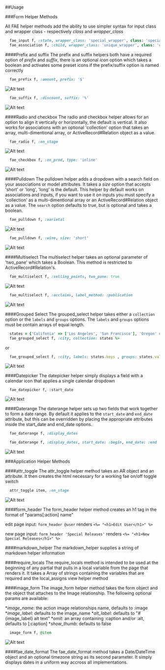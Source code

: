 ##Usage

###Form Helper Methods

All FAE helper methods add the ability to use simpler syntax for input class and wrapper class - respectively <em>class</em> and <em>wrapper_class</em>

```ruby
  fae_input f, :state, wrapper_class: 'special_wrapper', class: 'special_input'
  fae_association f, :child, wrapper_class: 'unique_wrapper', class: 'unique_input'
```

####Prefix and suffix
The prefix and suffix helpers both have a required option of <em>prefix</em> and <em>suffix</em>, there is an optional <em>icon</em> option which takes a boolean and activates some preset icons if the prefix/suffix option is named correctly
```ruby
  fae_prefix f, :amount, prefix: '$'
```
![Alt text](http://www.afinesite.com/fae/documentation/fae_prefix.png')


```ruby
  fae_suffix f, :discount, suffix: '%'
```
![Alt text](http://www.afinesite.com/fae/documentation/fae_suffix.png')

####Radio and checkbox
The radio and checkbox helper allows for an option to align it vertically or horizontally, the default is vertical. It also works for associations with an optional 'collection' option that takes an array, multi-dimentional array, or ActiveRecord#Relation object as a value.
```ruby
  fae_radio f, :on_stage
```
![Alt text](http://www.afinesite.com/fae/documentation/fae_radio_stacked.png')

```ruby
  fae_checkbox f, :on_prod, type: 'inline'
```
![Alt text](http://www.afinesite.com/fae/documentation/fae_radio_inline.png')

####Pulldown
The pulldown helper adds a dropdown with a search field on your associations or model attributes. It takes a <em>size</em> option that accepts 'short' or 'long', 'long' is the default. This helper by default works on associations and inputs, if you want to use it on inputs you must specify a 'collection' as a multi-dimentional array or an ActiveRecord#Relation object as a value. The `search` option defaults to true, but is optional and takes a boolean.
```ruby
  fae_pulldown f, :varietal
```
![Alt text](http://www.afinesite.com/fae/documentation/fae_pulldown.png')

```ruby
  fae_pulldown f, :wine, size: 'short'
```
![Alt text](http://www.afinesite.com/fae/documentation/fae_pulldown_short.png')

####Multiselect
The multiselect helper takes an optional parameter of 'two_pane' which takes a Boolean. This method is restricted to ActiveRecord#Relation's.
```ruby
  fae_multiselect f, :selling_points, two_pane: true
```
![Alt text](http://www.afinesite.com/fae/documentation/fae_multiselect_two_pane.png')

```ruby
  fae_multiselect f, :acclaims, label_method: :publication
```
![Alt text](http://www.afinesite.com/fae/documentation/fae_multiselect.png')

####Grouped Select
The grouped_select helper takes either a `collection` option or the `labels` and `groups` options. The `labels` and `groups` options must be contain arrays of equal length.
```ruby
  states = {'Califonia' => ['Los Angeles', 'San Francisco'], 'Oregon' => ['Portland', 'Boring']}
  fae_grouped_select f, :city, collection: states %>
```

or

```ruby
  fae_grouped_select f, :city, labels: states.keys , groups: states.values
```
![Alt text](http://www.afinesite.com/fae/documentation/a')

####Datepicker
The datepicker helper simply displays a field with a calendar icon that applies a single calendar dropdown
```
  fae_datepicker f, :start_date
```
![Alt text](http://www.afinesite.com/fae/documentation/fae_datepicker.png')


####Daterange
The daterange helper sets up two fields that work together to form a date range. By default it applies to the `start_date` and `end_date` attribute, but this can be overridden by placing the appropriate attributes inside the start_date and end_date options.
```ruby
  fae_daterange f, :display_dates
```
```ruby
  fae_daterange f, :display_dates, start_date: :begin, end_date: :end
```
![Alt text](http://www.afinesite.com/fae/documentation/fae_daterange.png')

###Application Helper Methods

####attr_toggle
The attr_toggle helper method takes an AR object and an attribute. It then creates the html necessary for a working fae on/off toggle switch
```ruby
  attr_toggle item, :on_stage
```
![Alt text](http://www.afinesite.com/fae/documentation/attr_toggle.png')

####form_header
The form_header helper method creates an h1 tag in the format of "params[:action] name"

edit page input: `form_header @user` renders `<%= "<h1>Edit User</h1>" %>`

new page input: `form_header 'Special Releases'` renders `<%= "<h1>New Special Releases</h1>" %>`

####markdown_helper
The markdown_helper supplies a string of markdown helper information

####require_locals
The require_locals method is intended to be used at the beginning of any partial that pulls in a local variable from the page that renders it. It takes a Array of strings containing the variables that are required and the local_assigns view helper method

####image_form
The image_form helper method takes the form object and the object that attaches to the Image relationship. The following optional params are available:

*<em>image_name</em>: the action image relationships name, defaults to :image
*<em>image_label</em>: defaults to the image_name
*<em>alt_label</em>: defaults to "#{image_label} alt text"
*<em>omit</em>: an array containing :caption and/or :alt, defaults to [:caption]
*<em>show_thumb</em>: defaults to false

```ruby
  image_form f, @item
```
![Alt text](http://www.afinesite.com/fae/documentation/image_form.png')

####fae_date_format
The fae_date_format method takes a Date/DateTime object and an optional timezone string as its second parameter. It simply displays dates in a uniform way accross all implementations.